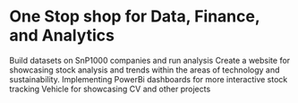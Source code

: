 # One Stop shop for Data, Finance, and Analytics

Build datasets on SnP1000 companies and run analysis
Create a website for showcasing stock analysis and trends within the areas of technology and sustainability.
Implementing PowerBi dashboards for more interactive stock tracking
Vehicle for showcasing CV and other projects
